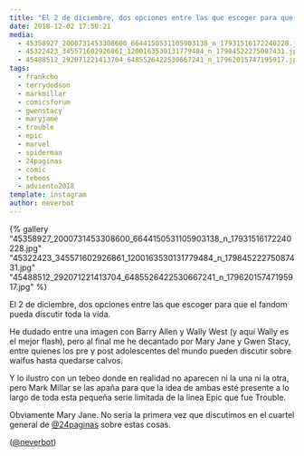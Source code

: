```yaml
---
title: "El 2 de diciembre, dos opciones entre las que escoger para que el fandom pueda discutir toda la vida"
date: 2018-12-02 17:50:21
media: 
  - 45358927_2000731453308600_6644150531105903138_n_17931516172240228.jpg
  - 45322423_345571602926861_1200163530131779484_n_17984522275087431.jpg
  - 45488512_292071221413704_6485526422530667241_n_17962015747195917.jpg
tags: 
  - frankcho
  - terrydodson
  - markmillar
  - comicsforum
  - gwenstacy
  - maryjane
  - trouble
  - epic
  - marvel
  - spiderman
  - 24paginas
  - comic
  - tebeos
  - adviento2018
template: instagram
author: neverbot
---
```


{% gallery "45358927_2000731453308600_6644150531105903138_n_17931516172240228.jpg" "45322423_345571602926861_1200163530131779484_n_17984522275087431.jpg" "45488512_292071221413704_6485526422530667241_n_17962015747195917.jpg" %}

El 2 de diciembre, dos opciones entre las que escoger para que el fandom pueda discutir toda la vida.

He dudado entre una imagen con Barry Allen y Wally West (y aquí Wally es el mejor flash), pero al final me he decantado por Mary Jane y Gwen Stacy, entre quienes los pre y post adolescentes del mundo pueden discutir sobre waifus hasta quedarse calvos.

Y lo ilustro con un tebeo donde en realidad no aparecen ni la una ni la otra, pero Mark Millar se las apaña para que la idea de ambas esté presente a lo largo de toda esta pequeña serie limitada de la línea Epic que fue Trouble.

Obviamente Mary Jane. No sería la primera vez que discutimos en el cuartel general de [@24paginas](https://instagram.com/24paginas) sobre estas cosas.

([@neverbot](https://instagram.com/neverbot))
